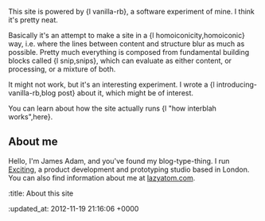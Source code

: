 This site is powered by {l vanilla-rb}, a software experiment of mine. I think it's pretty neat.

Basically it's an attempt to make a site in a {l homoiconicity,homoiconic} way, i.e. where the lines between content and structure blur as much as possible. Pretty much everything is composed from fundamental building blocks called {l snip,snips}, which can evaluate as either content, or processing, or a mixture of both.

It might not work, but it's an interesting experiment. I wrote a {l introducing-vanilla-rb,blog post} about it, which might be of interest.

You can learn about how the site actually runs {l "how interblah works",here}.

About me
-------

Hello, I'm James Adam, and you've found my blog-type-thing. I run [Exciting](http://exciting.io), a product development and prototyping studio based in London. You can also find information about me at [lazyatom.com](http://lazyatom.com).

:title: About this site

:updated_at: 2012-11-19 21:16:06 +0000
